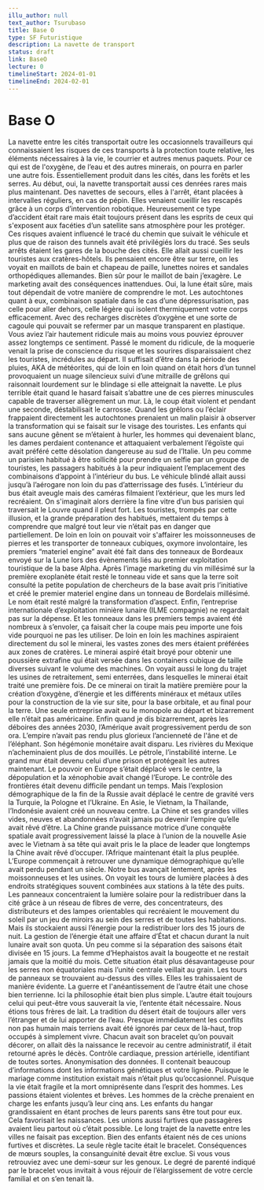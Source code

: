 ```yaml
---
illu_author: null
text_author: Tsurubaso
title: Base O
type: SF Futuristique
description: La navette de transport
status: draft
link: BaseO
lecture: 0
timelineStart: 2024-01-01
timelineEnd: 2024-02-01
---
```


# Base O

La navette entre les cités transportait outre les occasionnels travailleurs qui connaissaient les risques de ces transports à la protection toute relative, les éléments nécessaires à la vie, le courrier et autres menus paquets.
Pour ce qui est de l'oxygène, de l’eau et des autres minerais, on pourra en parler une autre fois. Essentiellement produit dans les cités, dans les forêts et les serres. Au début, oui, la navette transportait aussi ces denrées rares mais plus maintenant. Des navettes de secours, elles à l'arrêt, étant placées à intervalles réguliers, en cas de pépin. Elles venaient cueillir les rescapés grâce à un corps d’intervention robotique. Heureusement ce type d’accident était rare mais était toujours présent dans les esprits de ceux qui s'exposent aux facéties d’un satellite sans atmosphère pour les protéger. Ces risques avaient influencé le tracé du chemin que suivait le véhicule et plus que de raison des tunnels avait été privilégiés lors du tracé. Ses seuls arrêts étaient les gares de la bouche des cités. Elle allait aussi cueillir les touristes aux cratères-hôtels. Ils pensaient encore être sur terre, on les voyait en maillots de bain et chapeau de paille, lunettes noires et sandales orthopédiques allemandes. Bien sûr pour le maillot de bain j’exagère. Le marketing avait des conséquences inattendues. Oui, la lune était sûre, mais tout dépendait de votre manière de comprendre le mot. Les autochtones quant à eux, combinaison spatiale dans le cas d’une dépressurisation, pas celle pour aller dehors, celle légère qui isolent thermiquement votre corps efficacement. Avec des recharges discrètes d’oxygène et une sorte de cagoule qui pouvait se refermer par un masque transparent en plastique. Vous aviez l’air hautement ridicule mais au moins vous pouviez éprouver assez longtemps ce sentiment. Passé le moment du ridicule, de la moquerie venait la prise de conscience du risque et les sourires disparaissaient chez les touristes, incrédules au départ. Il suffisait d’être dans la période des pluies, AKA de météorites, qui de loin en loin quand on était hors d’un tunnel provoquaient un nuage silencieux suivi d’une mitraille de grêlons qui raisonnait lourdement sur le blindage si elle atteignait la navette. Le plus terrible était quand le hasard faisait s’abattre une de ces pierres minuscules capable de traverser allègrement un mur. Là, le coup était violent et pendant une seconde, déstabilisait le carrosse. Quand les grêlons ou l’éclair frappaient directement les autochtones prenaient un malin plaisir à observer la transformation qui se faisait sur le visage des touristes. Les enfants qui sans aucune gênent se m’étaient à hurler, les hommes qui devenaient blanc, les dames perdaient contenance et attaquaient verbalement l’égoïste qui avait préféré cette désolation dangereuse au sud de l’Italie. Un peu comme un parisien habitué à être sollicité pour prendre un selfie par un groupe de touristes, les passagers habitués à la peur indiquaient l’emplacement des combinaisons d’appoint à l’intérieur du bus. Le véhicule blindé allait aussi jusqu’à l’aérogare non loin du pas d’atterrissage des fusés. L’intérieur du bus était aveugle mais des caméras filmaient l’extérieur, que les murs led recréaient. On s'imaginait alors derrière la fine vitre d’un bus parisien qui traversait le Louvre quand il pleut fort. Les touristes, trompés par cette illusion, et la grande préparation des habitués, mettaient du temps à comprendre que malgré tout leur vie n’était pas en danger que partiellement. De loin en loin on pouvait voir s'affairer les moissonneuses de pierres et les transporter de tonneaux cubiques, oxymore involontaire, les premiers “materiel engine” avait été fait dans des tonneaux de Bordeaux envoyé sur la Lune lors des évènements liés au premier exploitation touristique de la base Alpha. Après l’image marketing du vin millésimé sur la première exoplanète était resté le tonneau vide et sans que la terre soit consulté la petite population de chercheurs de la base avait pris l’initiative et créé le premier materiel engine dans un tonneau de Bordelais millésimé. Le nom était resté malgré la transformation d’aspect. Enfin, l’entreprise internationale d’exploitation minière lunaire (ILME compagnie) ne regardait pas sur la dépense. Et les tonneaux dans les premiers temps avaient été nombreux à s’envoler, ça faisait cher la coupe mais peu importe une fois vide pourquoi ne pas les utiliser. De loin en loin les machines aspiraient directement du sol le minerai, les vastes zones des mers étaient préférées aux zones de cratères. Le minerai aspiré était broyé pour obtenir une poussière extrafine qui était versée dans les containers cubique de taille diverses suivant le volume des machines. On voyait aussi le long du trajet les usines de retraitement, semi enterrées, dans lesquelles le minerai était traité une première fois. De ce minerai on tirait la matière première pour la création d’oxygène, d’énergie et les différents minéraux et métaux utiles pour la construction de la vie sur site, pour la base orbitale, et au final pour la terre. Une seule  entreprise avait eu le monopole au départ et bizarrement elle n’était pas américaine. Enfin quand je dis bizarrement, après les déboires des années 2030, l’Amérique avait progressivement perdu de son ora. L’empire n’avait pas rendu plus glorieux l’ancienneté de l'âne et de l’éléphant. Son hégémonie monétaire avait disparu. Les rivières du Mexique n’acheminaient plus de dos mouillés. Le pétrole, l’instabilité interne. Le grand mur était devenu celui d’une prison et protégeait les autres maintenant. Le pouvoir en Europe s’était déplacé vers le centre, la dépopulation et la xénophobie avait changé l’Europe. Le contrôle des frontières était devenu difficile pendant un temps. Mais l’explosion démographique de la fin de la Russie avait déplacé le centre de gravité vers la Turquie, la Pologne et l’Ukraine. En Asie, le Vietnam, la Thaïlande, l’Indonésie avaient créé un nouveau centre. La Chine et ses grandes villes vides, neuves et abandonnées n’avait jamais pu devenir l’empire qu’elle avait rêvé d’être. La Chine grande puissance motrice d’une conquête spatiale avait progressivement laissé la place à l’union de la nouvelle Asie avec le Vietnam à sa tête qui avait pris le la place de leader que longtemps la Chine avait rêvé d’occuper. l’Afrique maintenant était la plus peuplée. L’Europe commençait à retrouver une dynamique démographique qu’elle avait perdu pendant un siècle.
Notre bus avançait lentement, après les moissonneuses et les usines. On voyait les tours de lumière placées à des endroits stratégiques souvent combinées aux stations à la tête des puits. Les panneaux concentraient la lumière solaire pour la redistribuer dans la cité grâce à un réseau de fibres de verre, des concentrateurs, des distributeurs et des lampes orientables qui recréaient le mouvement du soleil par un jeu de miroirs au sein des serres et de toutes les habitations. Mais ils stockaient aussi l’énergie pour la redistribuer lors des 15 jours de nuit. La gestion de l’énergie était une affaire d’État et chacun durant la nuit lunaire avait son quota. Un peu comme si la séparation des saisons était divisée en 15 jours. La femme d’Hephaistos  avait la bougeotte et ne restait jamais que la moitié du mois. Cette situation était plus désavantageuse pour les serres non équatoriales mais l’unité centrale veillait au grain. Les tours de panneaux se trouvaient au-dessus des villes. Elles les trahissaient de manière évidente. La guerre et l'anéantissement de l’autre était une chose bien terrienne. Ici la philosophie était bien plus simple. L’autre était toujours celui qui peut-être vous sauverait la vie, l’entente était nécessaire. Nous étions tous frères de lait. La tradition du désert était de toujours aller vers l’étranger et de lui apporter de l’eau. Presque immédiatement les conflits non pas humain mais terriens avait été ignorés par ceux de là-haut, trop occupés à simplement vivre. Chacun avait son bracelet qu’on pouvait décorer, on allait dès la naissance le recevoir au centre administratif, il était retourné après le décès. Contrôle cardiaque, pression artérielle, identifiant de toutes sortes. Anonymisation des données. Il contenait beaucoup d’informations dont les informations génétiques et votre lignée. Puisque le mariage comme institution existait mais n’était plus qu’occasionnel. Puisque la vie était fragile et la mort omniprésente dans l’esprit des hommes. Les passions étaient violentes et brèves. Les hommes de la crèche prenaient en charge les enfants jusqu’à leur cinq ans. Les enfants du hangar grandissaient en étant proches de leurs parents sans être tout pour eux. Cela favorisait les naissances. Les unions aussi furtives que passagères avaient lieu partout où c’était possible. Le long trajet de la navette entre les villes ne faisait pas exception. Bien des enfants étaient nés de ces unions furtives et discrètes. La seule règle tacite était le bracelet. Conséquences de mœurs souples, la consanguinité devait être exclue. Si vous vous retrouviez avec une demi-sœur sur les genoux. Le degré de parenté indiqué par le bracelet vous invitait à vous réjouir de l’élargissement de votre cercle familial et on s’en tenait là.

